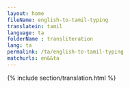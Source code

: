 ```yaml
--- 
layout: home 
fileName: english-to-tamil-typing
translatein: tamil
language: ta
folderName : transliteration
lang: ta
permalink: /ta/english-to-tamil-typing
matchurls: en&&ta
---
```

{% include section/translation.html %}